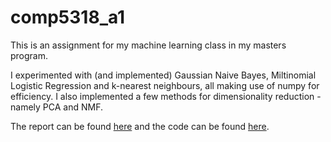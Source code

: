 # comp5318_a1

This is an assignment for my machine learning class in my masters program.

I experimented with (and implemented) Gaussian Naive Bayes, Miltinomial Logistic Regression and k-nearest neighbours, all making use of numpy for efficiency.
I also implemented a few methods for dimensionality reduction - namely PCA and NMF.

The report can be found [here](/SID500407020_report.pdf) and the code can be found [here](/comp5318_assignment1).

